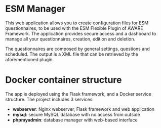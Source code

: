 ESM Manager
==========================

This web application allows you to create configuration files for ESM questionnaires, to be used with the ESM Flexible Plugin of AWARE Framework. The application provides secure access and a dashboard to manage all your questionnaires, creation, edition and deletion.

The questionnaires are composed by general settings, questions and scheduled. The output is a XML file that can be retrieved by the aforementioned plugin.

Docker container structure
==========================
The app is deployed using the Flask framework, and a Docker service structure. The project includes 3 services:
- **webserver**: Nginx webserver, Flask framework and web application
- **mysql**: secure MySQL database with no access from outside
- **phpmyadmin**: database manager with web-based interface
